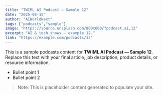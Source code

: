 ```yaml
---
title: "TWIML AI Podcast — Sample 12"
date: "2025-08-15"
author: "AIWorldNext"
tags: ["podcasts","sample"]
image: "https://source.unsplash.com/800x600/?podcast,ai,12"
excerpt: "AI & tech shows — example 12."
link: "https://example.com/podcasts/12"
---
```


This is a sample podcasts content for **TWIML AI Podcast — Sample 12**. Replace this text with your final article, job description, product details, or resource information.

- Bullet point 1
- Bullet point 2

> Note: This is placeholder content generated to populate your site.
